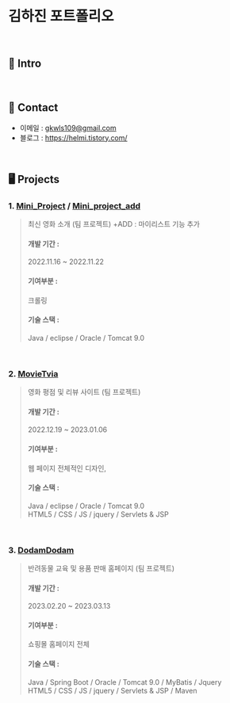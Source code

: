 # 김하진 포트폴리오

<br>

## 📌 Intro

<br>

## 📱 Contact
- 이메일 : gkwls109@gmail.com
- 블로그 : https://helmi.tistory.com/
</br>

## 🖥 Projects
### 1. [Mini_Project](https://github.com/helmijin/Mini_Project) / [Mini_project_add](https://github.com/helmijin/Mini_project_add)
> 최신 영화 소개 (팀 프로젝트) +ADD : 마이리스트 기능 추가   
>  #### 개발 기간 :
>  2022.11.16 ~ 2022.11.22
> 
>#### 기여부분 :  
> 크롤링
>
> #### 기술 스택 :  
> Java / eclipse / Oracle / Tomcat 9.0

<br>

### 2. [MovieTvia](https://github.com/helmijin/MovieTVia)
> 영화 평점 및 리뷰 사이트 (팀 프로젝트)  
>  #### 개발 기간 :
>  2022.12.19 ~ 2023.01.06
> 
> #### 기여부분 :  
> 웹 페이지 전체적인 디자인, 
>
> #### 기술 스택 :  
> Java / eclipse / Oracle / Tomcat 9.0  
> HTML5 / CSS / JS / jquery / Servlets & JSP

<br>

### 3. [DodamDodam](https://github.com/helmijin/DodamDodam)
> 반려동물 교육 및 용품 판매 홈페이지 (팀 프로젝트)  
>  #### 개발 기간 :
> 2023.02.20 ~ 2023.03.13
> 
> #### 기여부분 :  
> 쇼핑몰 홈페이지 전체
>
> #### 기술 스택 :  
> Java / Spring Boot / Oracle / Tomcat 9.0 / MyBatis / Jquery   
> HTML5 / CSS / JS / jquery / Servlets & JSP / Maven
